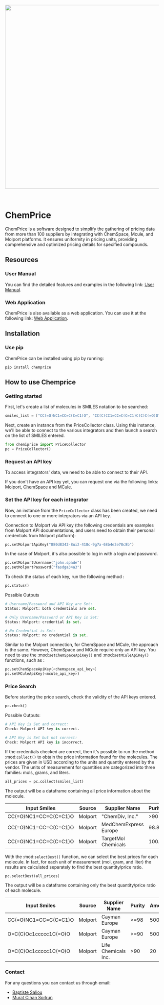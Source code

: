 <p align="center">
  <img width="600" src="https://i.imgur.com/UHf6OV0.png">
</p>
<br />

# ChemPrice

ChemPrice is a software designed to simplify the gathering of pricing data from more than 100 suppliers by integrating with ChemSpace, Mcule, and Molport platforms. It ensures uniformity in pricing units, providing comprehensive and optimized pricing details for specified compounds.

## Resources

### User Manual

You can find the detailed features and examples in the following link: [User Manual](https://chemprice.readthedocs.io/en/latest/).

### Web Application

ChemPrice is also available as a web application. You can use it at the following link: [Web Application](https://chemprice.streamlit.app/).

## Installation

### Use pip

ChemPrice can be installed using pip by
running:

    pip install chemprice

## How to use Chemprice

### Getting started

First, let's create a list of molecules in SMILES notation to be searched:

```python
smiles_list = ["CC(=O)NC1=CC=C(C=C1)O", "CC(C)CC1=CC=C(C=C1)C(C)C(=O)O", "O=C(C)Oc1ccccc1C(=O)O"]
```

Next, create an instance from the PriceCollector class. Using this instance, we'll be able to connect to the various integrators and then launch a search on the list of SMILES entered.

```python
from chemiprice import PriceCollector
pc = PriceCollector()
```

### Request an API key

To access integrators' data, we need to be able to connect to their API.

If you don't have an API key yet, you can request one via the following links:
[Molport](https://www.molport.com/shop/user-api-keys),
[ChemSpace](https://chem-space.com/contacts) and
[MCule](https://mcule.com/contact/).

### Set the API key for each integrator

Now, an instance from the `PriceCollector` class has been created, we need to connect to one
or more integrators via an API key.

Connection to Molport via API key (the following credentials are examples from Molport API documentations, and users need to obtain their personal credentials from Molport platform):

```python
pc.setMolportApiKey("880d8343-8ui2-418c-9g7a-68b4e2e78c8b")
```

In the case of Molport, it's also possible to log in with a login and password.

```python
pc.setMolportUsername("john.spade")
pc.setMolportPassword("fasdga34a3")
```

To check the status of each key, run the following method :

```python
pc.status()
```

Possible Outputs

```python
# Username/Password and API Key are Set:
Status: Molport: both credentials are set.

# Only Username/Password or API Key is Set:
Status: Molport: credential is set.

# No Credential is Set:
Status: Molport: no credential is set.
```

Similar to the Molport connection, for ChemSpace and MCule, the approach is the same. However, ChemSpace and MCule require only an API key. You need to use
the :mod:`setChemSpaceApiKey()` and :mod:`setMCuleApiKey()` functions, such as :

```python
pc.setChemSpaceApiKey(<chemspace_api_key>)
pc.setMCuleApiKey(<mcule_api_key>)
```

### Price Search

Before starting the price search, check the validity of the API keys entered.

```python
pc.check()
```

Possible Outputs:

```python
# API Key is Set and correct:
Check: Molport API key is correct.

# API Key is Set but not correct:
Check: Molport API key is incorrect.
```

If the credentials checked are correct, then it's possible
to run the method :mod:`collect()` to obtain the price information
found for the molecules. The prices are given in USD according to
the units and quantity entered by the vendor. The units of measurement
for quantities are categorized into three families: mols, grams, and liters.

```python
all_prices = pc.collect(smiles_list)
```

The output will be a dataframe containing all price information about the molecule.

| Input Smiles          | Source  | Supplier Name         | Purity | Amount | Measure | Price_USD |
| --------------------- | ------- | --------------------- | ------ | ------ | ------- | --------- |
| CC(=O)NC1=CC=C(C=C1)O | Molport | "ChemDiv, Inc."       | >90    | 100    | mg      | 407.1     |
| CC(=O)NC1=CC=C(C=C1)O | Molport | MedChemExpress Europe | 98.83  | 10     | g       | 112.8     |
| CC(=O)NC1=CC=C(C=C1)O | Molport | TargetMol Chemicals   | 100.0  | 500    | mg      | 50.0      |

With the :mod:`selectBest()` function,  we can select the best prices for each molecule. In fact, for each 
unit of measurement (mol, gram, and liter) the results are calculated separately to find the best quantity/price ratio.

```python
pc.selectBest(all_prices)
```

The output will be a dataframe containing only the best quantity/price ratio of each molecule.

| Input Smiles          | Source  | Supplier Name       | Purity | Amount | Measure  | Price_USD | USD/g  | USD/mol            |
| --------------------- | ------- | ------------------- | ------ | ------ | -------- | --------- | ------ | ------------------ |
| CC(=O)NC1=CC=C(C=C1)O | Molport | Cayman Europe       | >=98   | 500    | g        | 407.1     | 0.22   |                    |
| O=C(C)Oc1ccccc1C(=O)O | Molport | Cayman Europe       | >=90   | 500    | g        | 112.8     | 0.1606 |                    |
| O=C(C)Oc1ccccc1C(=O)O | Molport | Life Chemicals Inc. | >90    | 20     | micromol | 50.0      |        | 3950000.0000000005 |

### Contact

For any questions you can contact us through email:

- [Baptiste Saliou](mailto:baptiste1saliou@gmail.com)
- [Murat Cihan Sorkun](mailto:mcsorkun@gmail.com)
